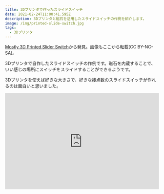 ```yaml
---
title: 3Dプリンタで作ったスライドスイッチ
date: 2021-02-24T11:00:41.595Z
description: 3Dプリンタと磁石を活用したスライドスイッチの作例を紹介します。
image: /img/printed-slide-switch.jpg
tags:
  - 3Dプリンタ
---
```

[Mostly 3D Printed Slider Switch](https://www.instructables.com/id/Mostly-3D-Printed-Slider-Switch/)から発見。画像もここから転載(CC BY-NC-SA)。

3Dプリンタで自作したスライドスイッチの作例です。磁石を内蔵することで、いい感じの場所にスイッチをスライドすることができるようです。

3Dプリンタを使えば好きな大きさで、好きな接点数のスライドスイッチが作れるのは面白いと思いました。

<iframe width="100%" height="315" src="https://www.youtube.com/embed/Wm9FojAZTlE" frameborder="0" allow="accelerometer; autoplay; encrypted-media; gyroscope; picture-in-picture" allowfullscreen></iframe>
